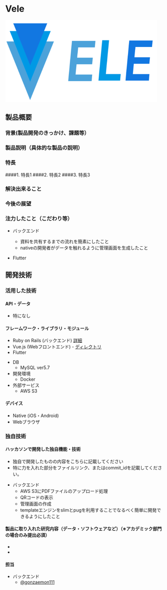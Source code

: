 # Vele

<img src="jphacks_server/app/assets/images/logo.png" width="480">

## 製品概要
### 背景(製品開発のきっかけ、課題等）
### 製品説明（具体的な製品の説明）
### 特長
####1. 特長1
####2. 特長2
####3. 特長3

### 解決出来ること
### 今後の展望
### 注力したこと（こだわり等）
* バックエンド
  - 資料を共有するまでの流れを簡素にしたこと
  - nativeの開発者がデータを触れるように管理画面を生成したこと

* Flutter

## 開発技術
### 活用した技術
#### API・データ
* 特になし

#### フレームワーク・ライブラリ・モジュール
* Ruby on Rails (バックエンド) [詳細](https://github.com/jphacks/A_2009/blob/server_master/jphacks_server/README.md)
* Vue.js (Webフロントエンド) - [ディレクトリ](https://github.com/jphacks/A_2009/tree/server_master/jphacks_server/app/frontend)
* Flutter

- DB
  - MySQL ver5.7
- 開発環境
  - Docker
- 外部サービス
  - AWS S3


#### デバイス
* Native (iOS・Android)
* Webブラウザ

### 独自技術
#### ハッカソンで開発した独自機能・技術
* 独自で開発したものの内容をこちらに記載してください
* 特に力を入れた部分をファイルリンク、またはcommit_idを記載してください。

- バックエンド
  - AWS S3にPDFファイルのアップロード処理
  - QRコードの表示
  - 管理画面の作成
  - templateエンジンをslimとpugを利用することでなるべく簡単に開発できるようにしたこと

#### 製品に取り入れた研究内容（データ・ソフトウェアなど）（※アカデミック部門の場合のみ提出必須）
* 
* 

#### 担当

- バックエンド
  - [@gonzaemon111](https://github.com/gonzaemon111)